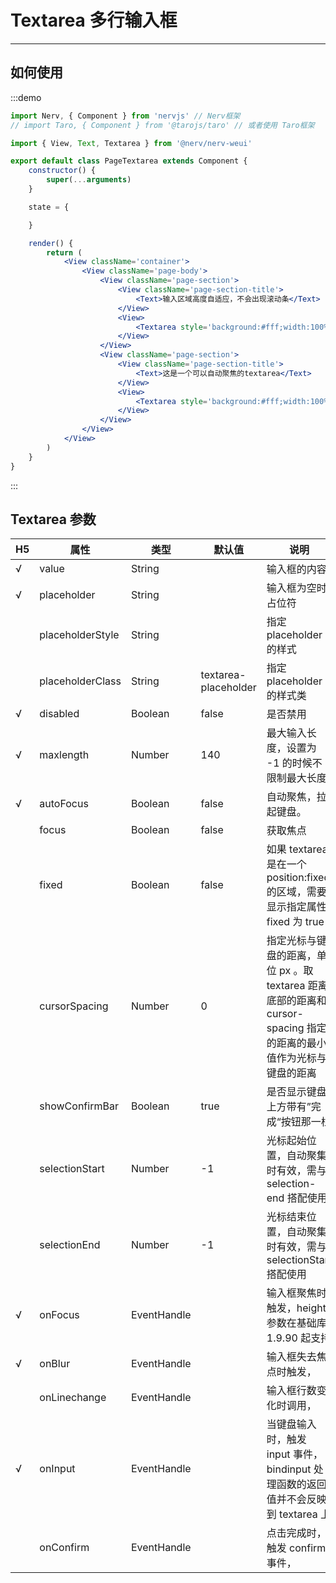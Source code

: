 # Textarea 多行输入框

----

## 如何使用

:::demo
```jsx
import Nerv, { Component } from 'nervjs' // Nerv框架
// import Taro, { Component } from '@tarojs/taro' // 或者使用 Taro框架

import { View, Text, Textarea } from '@nerv/nerv-weui'

export default class PageTextarea extends Component {
    constructor() {
        super(...arguments)
    }

    state = {

    }

    render() {
        return (
            <View className='container'>
                <View className='page-body'>
                    <View className='page-section'>
                        <View className='page-section-title'>
                            <Text>输入区域高度自适应，不会出现滚动条</Text>
                        </View>
                        <View>
                            <Textarea style='background:#fff;width:100%;min-height:80px;padding:0 30px;' autoHeight ></Textarea>
                        </View>
                    </View>
                    <View className='page-section'>
                        <View className='page-section-title'>
                            <Text>这是一个可以自动聚焦的textarea</Text>
                        </View>
                        <View>
                            <Textarea style='background:#fff;width:100%;height:80px;padding:0 30px;' autoFocus></Textarea>
                        </View>
                    </View>
                </View>
            </View>
        )
    }
}
```
:::

## Textarea 参数

|   H5  | 属性              | 类型        | 默认值               | 说明                                                                                                               |
| --- | ----------------- | ----------- | -------------------- | ------------------------------------------------------------------------------------------------------------------ |
| √   | value             | String      |                      | 输入框的内容                                                                                                       |
| √   | placeholder       | String      |                      | 输入框为空时占位符                                                                                                 |
|     | placeholderStyle | String      |                      | 指定 placeholder 的样式                                                                                            |
|     | placeholderClass | String      | textarea-placeholder | 指定 placeholder 的样式类                                                                                          |
| √   | disabled          | Boolean     | false                | 是否禁用                                                                                                           |
| √   | maxlength         | Number      | 140                  | 最大输入长度，设置为 -1 的时候不限制最大长度                                                                       |
| √   | autoFocus        | Boolean     | false                | 自动聚焦，拉起键盘。                                                                                               |
|     | focus             | Boolean     | false                | 获取焦点                                                                                                           |
|     | fixed             | Boolean     | false                | 如果 textarea 是在一个 position:fixed 的区域，需要显示指定属性 fixed 为 true                                       |
|     | cursorSpacing    | Number      | 0                    | 指定光标与键盘的距离，单位 px 。取 textarea 距离底部的距离和 cursor-spacing 指定的距离的最小值作为光标与键盘的距离 |
|     | showConfirmBar  | Boolean     | true                 | 是否显示键盘上方带有”完成“按钮那一栏                                                                               |
|     | selectionStart   | Number      | -1                   | 光标起始位置，自动聚集时有效，需与 selection-end 搭配使用                                                          |
|     | selectionEnd     | Number      | -1                   | 光标结束位置，自动聚集时有效，需与 selectionStart 搭配使用                                                        |
| √   | onFocus         | EventHandle |                      | 输入框聚焦时触发，height 参数在基础库 1.9.90 起支持                                                                |
| √   | onBlur          | EventHandle |                      | 输入框失去焦点时触发，                                                                                             |
|     | onLinechange    | EventHandle |                      | 输入框行数变化时调用，                                                                                             |
| √   | onInput         | EventHandle |                      | 当键盘输入时，触发 input 事件， bindinput 处理函数的返回值并不会反映到 textarea 上                                 |
|     | onConfirm       | EventHandle |                      | 点击完成时， 触发 confirm 事件，                                                                                   |
